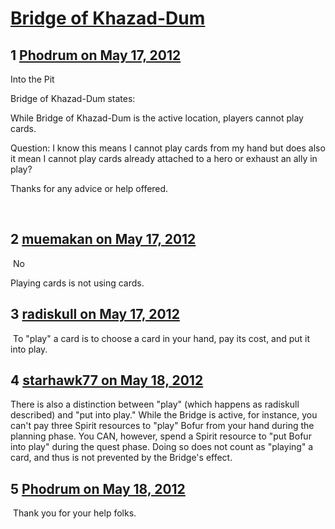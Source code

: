 # [Bridge of Khazad-Dum](https://community.fantasyflightgames.com/topic/64726-bridge-of-khazad-dum/)

## 1 [Phodrum on May 17, 2012](https://community.fantasyflightgames.com/topic/64726-bridge-of-khazad-dum/?do=findComment&comment=632432)

Into the Pit

Bridge of Khazad-Dum states:

While Bridge of Khazad-Dum is the active location, players cannot play cards.

Question: I know this means I cannot play cards from my hand but does also it mean I cannot play cards already attached to a hero or exhaust an ally in play?

Thanks for any advice or help offered.

 

## 2 [muemakan on May 17, 2012](https://community.fantasyflightgames.com/topic/64726-bridge-of-khazad-dum/?do=findComment&comment=632470)

 No                                       

Playing cards is not using cards.

## 3 [radiskull on May 17, 2012](https://community.fantasyflightgames.com/topic/64726-bridge-of-khazad-dum/?do=findComment&comment=632494)

 To "play" a card is to choose a card in your hand, pay its cost, and put it into play.

## 4 [starhawk77 on May 18, 2012](https://community.fantasyflightgames.com/topic/64726-bridge-of-khazad-dum/?do=findComment&comment=632556)

There is also a distinction between "play" (which happens as radiskull described) and "put into play." While the Bridge is active, for instance, you can't pay three Spirit resources to "play" Bofur from your hand during the planning phase. You CAN, however, spend a Spirit resource to "put Bofur into play" during the quest phase. Doing so does not count as "playing" a card, and thus is not prevented by the Bridge's effect. 

## 5 [Phodrum on May 18, 2012](https://community.fantasyflightgames.com/topic/64726-bridge-of-khazad-dum/?do=findComment&comment=632591)

 Thank you for your help folks.

